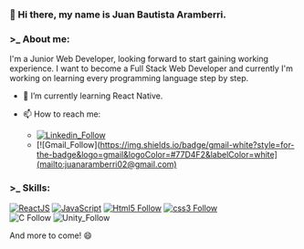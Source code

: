 ### **👋 Hi there, my name is Juan Bautista Aramberri.**

### >_ About me:

I'm a Junior Web Developer, looking forward to start gaining working experience. 
I want to become a Full Stack Web Developer and currently I'm working on learning every programming language step by step.
- 🌱 I’m currently learning React Native.
- 📫 How to reach me:
  
  - [![Linkedin_Follow](https://img.shields.io/badge/LinkedIn-0077B5?style=for-the-badge&logo=linkedin&logoColor=white&labelColor=101010)](https://www.linkedin.com/in/juanbautistaaramberri)
  - [![Gmail_Follow](https://img.shields.io/badge/gmail-white?style=for-the-badge&logo=gmail&logoColor=#77D4F2&labelColor=white](mailto:juanaramberri02@gmail.com)

### >_ Skills:
[![ReactJS](https://img.shields.io/badge/reactjs-black?style=for-the-badge&logo=react&logoColor=#77D4F2&labelColor=white)](#)
[![JavaScript](https://img.shields.io/badge/JavaScript-F7DF1E?style=for-the-badge&logo=javascript&logoColor=white&labelColor=101010)](#)
[![Html5 Follow](https://img.shields.io/badge/HTML5-E34F26?style=for-the-badge&logo=html5&logoColor=white&labelColor=101010)](#)
[![css3 Follow](https://img.shields.io/badge/CSS3-1572B6?style=for-the-badge&logo=css3&logoColor=white&labelColor=101010)](#)
</br>
![C Follow](https://img.shields.io/badge/C-blue?style=for-the-badge&logo=c&logoColor=white&labelColor=blue)
![Unity_Follow](https://img.shields.io/badge/Unity-black?style=for-the-badge&logo=unity&logoColor=black&labelColor=white)

And more to come! 😄


<!-- 
**Juamba02/Juamba02** is a ✨ _special_ ✨ repository because its `README.md` (this file) appears on your GitHub profile.

Here are some ideas to get you started:

- 🔭 I’m currently working on ...
- 🌱 I’m currently learning ...
- 👯 I’m looking to collaborate on ...
- 🤔 I’m looking for help with ...
- 💬 Ask me about ...
- 📫 How to reach me: ...
- 😄 Pronouns: ...
- ⚡ Fun fact: ...
-->
